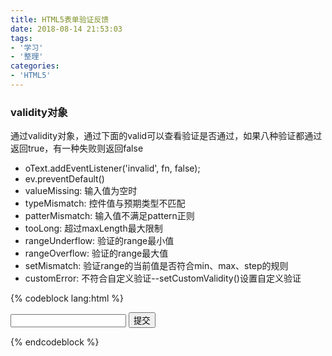 ```yaml
---
title: HTML5表单验证反馈
date: 2018-08-14 21:53:03
tags:
- '学习'
- '整理'
categories:
- 'HTML5'
---
```

### validity对象
通过validity对象，通过下面的valid可以查看验证是否通过，如果八种验证都通过返回true，有一种失败则返回false
* oText.addEventListener('invalid', fn, false);
* ev.preventDefault()
* valueMissing: 输入值为空时
* typeMismatch: 控件值与预期类型不匹配
* patterMismatch: 输入值不满足pattern正则
* tooLong: 超过maxLength最大限制
* rangeUnderflow: 验证的range最小值
* rangeOverflow: 验证的range最大值
* setMismatch: 验证range的当前值是否符合min、max、step的规则
* customError: 不符合自定义验证--setCustomValidity()设置自定义验证

{% codeblock lang:html %}
<form action="">
    <input type="text" name="" id="text" required />
    <input type="submit" value="提交" />
</form>

<script>
    let oText = document.getElementById('text');
    oText.addEventListener('invalid', fn, false);

    function fn() {
        console.log(this.validity);
        console.log(this.validity.valid);
    }
</script>
{% endcodeblock %}